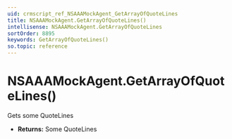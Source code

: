 ```yaml
---
uid: crmscript_ref_NSAAAMockAgent_GetArrayOfQuoteLines
title: NSAAAMockAgent.GetArrayOfQuoteLines()
intellisense: NSAAAMockAgent.GetArrayOfQuoteLines
sortOrder: 8895
keywords: GetArrayOfQuoteLines()
so.topic: reference
---
```


# NSAAAMockAgent.GetArrayOfQuoteLines()

Gets some QuoteLines

* **Returns:** Some QuoteLines

